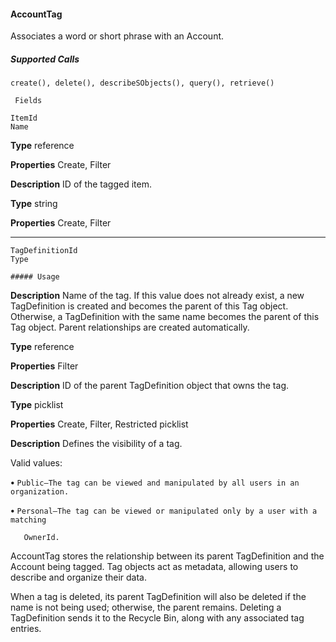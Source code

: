 #### AccountTag

Associates a word or short phrase with an Account.

##### Supported Calls
```
create(), delete(), describeSObjects(), query(), retrieve()

 Fields

```
```
ItemId
Name

```

**Type**
reference

**Properties**
Create, Filter

**Description**
ID of the tagged item.

**Type**
string

**Properties**
Create, Filter


-----

```
TagDefinitionId
Type

##### Usage

```

**Description**
Name of the tag. If this value does not already exist, a new TagDefinition is created and
becomes the parent of this Tag object. Otherwise, a TagDefinition with the same name
becomes the parent of this Tag object. Parent relationships are created automatically.

**Type**
reference

**Properties**
Filter

**Description**
ID of the parent TagDefinition object that owns the tag.

**Type**
picklist

**Properties**
Create, Filter, Restricted picklist

**Description**
Defines the visibility of a tag.

Valid values:

**•** `Public—The tag can be viewed and manipulated by all users in an organization.`

**•** `Personal—The tag can be viewed or manipulated only by a user with a matching`
```
   OwnerId.

```

AccountTag stores the relationship between its parent TagDefinition and the Account being tagged. Tag objects act as metadata,
allowing users to describe and organize their data.

When a tag is deleted, its parent TagDefinition will also be deleted if the name is not being used; otherwise, the parent remains. Deleting
a TagDefinition sends it to the Recycle Bin, along with any associated tag entries.
